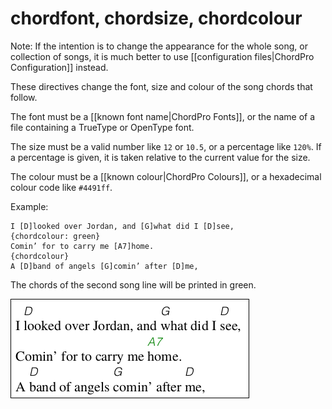 # chordfont, chordsize, chordcolour

Note: If the intention is to change the appearance for the whole song, or collection of songs, it is much better to use [[configuration files|ChordPro Configuration]] instead.

These directives change the font, size and colour of the song chords that follow.

The font must be a [[known font name|ChordPro Fonts]], or the name of a file containing a TrueType or OpenType font.

The size must be a valid number like `12` or `10.5`, or a percentage like `120%`. If a percentage is given, it is taken relative to the current value for the size.

The colour must be a [[known colour|ChordPro Colours]], or a hexadecimal colour code like `#4491ff`.

Example:

    I [D]looked over Jordan, and [G]what did I [D]see,
    {chordcolour: green}
    Comin’ for to carry me [A7]home.
    {chordcolour}
    A [D]band of angels [G]comin’ after [D]me,

The chords of the second song line will be printed in green.

![](images/ex_chordcolour.png)
